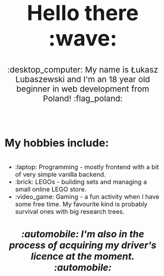 <html>
    <body>
        <h1 style="font-size: 68px; text-align: center">Hello there :wave:</h1>
        <p style="font-size: 26px; text-align: center">:desktop_computer: My name is Łukasz Lubaszewski and I'm an 18 year old beginner in web development from Poland! :flag_poland:</p>
        <br>
        <br>
        <h4 style="font-size: 34px">My hobbies include:</h4>
        <ul style="font-size: 20px">
            <li>:laptop: Programming - mostly frontend with a bit of very simple vanilla backend.</li>
            <li>:brick: LEGOs - building sets and managing a small online LEGO store.</li>
            <li>:video_game: Gaming - a fun activity when I have some free time. My favourite kind is probably survival ones with big research trees.</li>
        </ul>
        <h5 style="font-size: 30px; text-align: center">:automobile: I'm also in the process of acquiring my driver's licence at the moment. :automobile:</h5>
    </body>
</html>